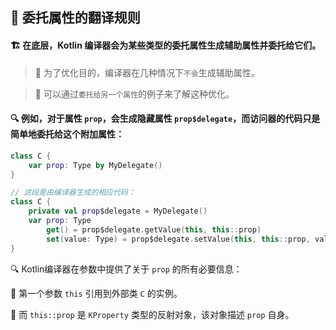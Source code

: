 

## 🔄 委托属性的翻译规则

#### 🏗️ 在底层，Kotlin 编译器会为某些类型的委托属性生成辅助属性并委托给它们。

> 🚀 为了优化目的，编译器在几种情况下`不会`生成辅助属性。

> 🌟 可以通过`委托给另一个属性`的例子来了解这种优化。

#### 🔍 例如，对于属性 `prop`，会生成隐藏属性 `prop$delegate`，而访问器的代码只是简单地委托给这个附加属性：

```kotlin
class C {
    var prop: Type by MyDelegate()
}

// 这段是由编译器生成的相应代码：
class C {
    private val prop$delegate = MyDelegate()
    var prop: Type
        get() = prop$delegate.getValue(this, this::prop)
        set(value: Type) = prop$delegate.setValue(this, this::prop, value)
}
```

🔍 Kotlin编译器在参数中提供了关于 `prop` 的所有必要信息：

🎯 第一个参数 `this` 引用到外部类 `C` 的实例。

🔮 而 `this::prop` 是 `KProperty` 类型的反射对象，该对象描述 `prop` 自身。
